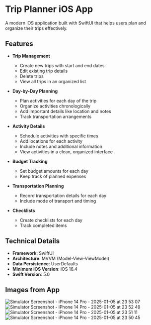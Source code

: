 # Trip Planner iOS App

A modern iOS application built with SwiftUI that helps users plan and organize their trips effectively.

## Features

- **Trip Management**
  - Create new trips with start and end dates
  - Edit existing trip details
  - Delete trips
  - View all trips in an organized list

- **Day-by-Day Planning**
  - Plan activities for each day of the trip
  - Organize activities chronologically
  - Add important details like location and notes
  - Track transportation arrangements

- **Activity Details**
  - Schedule activities with specific times
  - Add locations for each activity
  - Include notes and additional information
  - View activities in a clean, organized interface

- **Budget Tracking**
  - Set budget amounts for each day
  - Keep track of planned expenses

- **Transportation Planning**
  - Record transportation details for each day
  - Include mode of transport and timing

- **Checklists**
  - Create checklists for each day
  - Track completed items

## Technical Details

- **Framework**: SwiftUI
- **Architecture**: MVVM (Model-View-ViewModel)
- **Data Persistence**: UserDefaults
- **Minimum iOS Version**: iOS 16.4
- **Swift Version**: 5.0

## Images from App

![Simulator Screenshot - iPhone 14 Pro - 2025-01-05 at 23 53 07](https://github.com/user-attachments/assets/d6c49f01-a596-40ab-b7f3-d91d5eec3ee8)
![Simulator Screenshot - iPhone 14 Pro - 2025-01-05 at 23 52 49](https://github.com/user-attachments/assets/8e833c10-a780-408b-ad35-79c22d50ea65)
![Simulator Screenshot - iPhone 14 Pro - 2025-01-05 at 23 51 11](https://github.com/user-attachments/assets/161539c1-1586-4120-8ad0-af7675fbcc7c)
![Simulator Screenshot - iPhone 14 Pro - 2025-01-05 at 23 50 45](https://github.com/user-attachments/assets/f0f902cf-2b9a-42d8-9bcf-58579131aff4)


